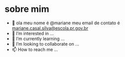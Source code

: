 # sobre mim
- 👋 ola meu nome é @mariane
meu email de contato é mariane.casal.silva@escola.pr.gov.br
- 👀 I’m interested in ...
- 🌱 I’m currently learning ...
- 💞️ I’m looking to collaborate on ...
- 📫 How to reach me ...


